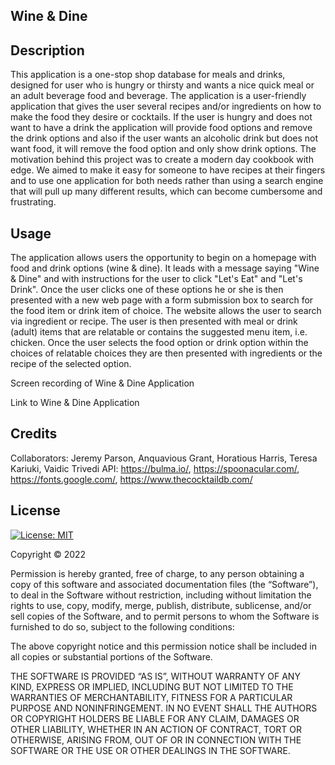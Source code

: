 ## Wine & Dine

## Description

This application is a one-stop shop database for meals and drinks, designed for user who is hungry or thirsty and wants a nice quick meal or an adult beverage food and beverage. The application is a user-friendly application that gives the user several recipes and/or ingredients on how to make the food they desire or cocktails. If the user is hungry and does not want to have a drink the application will provide food options and remove the drink options and also if the user wants an alcoholic drink but does not want food, it will remove the food option and only show drink options. The motivation behind this project was to create a modern day cookbook with edge. We aimed to make it easy for someone to have recipes at their fingers and to use one application for both needs rather than using a search engine that will pull up many different results, which can become cumbersome and frustrating.

## Usage

The application allows users the opportunity to begin on a homepage with food and drink options (wine & dine). It leads with a message saying "Wine & Dine"
and with instructions for the user to click "Let's Eat" and "Let's Drink". Once the user clicks one of these options he or she is then presented with a new web page with a form submission box to search for the food item or drink item of choice. The website allows the user to search via ingredient or recipe. The user is then presented with meal or drink (adult) items that are relatable or contains the suggested menu item, i.e. chicken. Once the user selects the food option or drink option within the choices of relatable choices they are then presented with ingredients or the recipe of the selected option.

Screen recording of Wine & Dine Application



Link to Wine & Dine Application



## Credits 

Collaborators: Jeremy Parson, Anquavious Grant, Horatious Harris, Teresa Kariuki, Vaidic Trivedi
API: https://bulma.io/, https://spoonacular.com/, https://fonts.google.com/, https://www.thecocktaildb.com/

## License

[![License: MIT](https://img.shields.io/badge/License-MIT-yellow.svg)](https://opensource.org/licenses/MIT)

Copyright © 2022 

Permission is hereby granted, free of charge, to any person obtaining a copy of this software and associated documentation files (the “Software”), to deal in the Software without restriction, including without limitation the rights to use, copy, modify, merge, publish, distribute, sublicense, and/or sell copies of the Software, and to permit persons to whom the Software is furnished to do so, subject to the following conditions:

The above copyright notice and this permission notice shall be included in all copies or substantial portions of the Software.

THE SOFTWARE IS PROVIDED “AS IS”, WITHOUT WARRANTY OF ANY KIND, EXPRESS OR IMPLIED, INCLUDING BUT NOT LIMITED TO THE WARRANTIES OF MERCHANTABILITY, FITNESS FOR A PARTICULAR PURPOSE AND NONINFRINGEMENT. IN NO EVENT SHALL THE AUTHORS OR COPYRIGHT HOLDERS BE LIABLE FOR ANY CLAIM, DAMAGES OR OTHER LIABILITY, WHETHER IN AN ACTION OF CONTRACT, TORT OR OTHERWISE, ARISING FROM, OUT OF OR IN CONNECTION WITH THE SOFTWARE OR THE USE OR OTHER DEALINGS IN THE SOFTWARE.